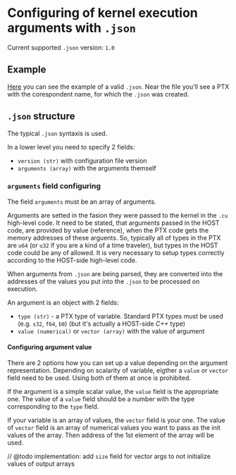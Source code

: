 # Configuring of kernel execution arguments with `.json`

Current supported `.json` version: `1.0`

## Example

[Here](../../../../../ext/cuda_ptx_samples/rel_add_op.json) you can see the example of a valid `.json`. Near the file you'll see a PTX with the corespondent name, for which the `.json` was created.

## `.json` structure

The typical `.json` syntaxis is used.

In a lower level you need to specify 2 fields:

- `version (str)` with configuration file version
- `arguments (array)` with the arguments themself

### `arguments` field configuring

The field `arguments` must be an array of arguments.

Arguments are setted in the fasion they were passed to the kernel in the `.cu` high-level code. It need to be stated, that arguments passed in the HOST code, are provided by value (reference), when the PTX code gets the memory addresses of these arguents. So, typically all of types in the PTX are `u64` (or `u32` if you are a kind of a time traveler), but types in the HOST code could be any of allowed. It is very necessary to setup types correctly according to the HOST-side high-level code.

When arguments from `.json` are being parsed, they are converted into the addresses of the values you put into the `.json` to be processed on execution.

An argument is an object with 2 fields:

- `type (str)` - a PTX type of variable. Standard PTX types must be used (e.g. `s32`, `f64`, `b8`) (but it's actually a HOST-side _C++_ type)
- `value (numerical)` or `vector (array)` with the value of argument

#### Configuring argument value

There are 2 options how you can set up a value depending on the argument representation. Depending on scalarity of variable, eigther a `value` or `vector` field need to be used. Using both of them at once is prohibited.

If the argument is a simple scalar value, the `value` field is the appropriate one. The value of a `value` field should be a number with the type corresponding to the `type` field.

If your variable is an array of values, the `vector` field is your one. The value of `vector` field is an array of numerical values you want to pass as the init values of the array. Then address of the 1st element of the array will be used.

// @todo implementation: add `size` field for vector args to not initialize values of output arrays
